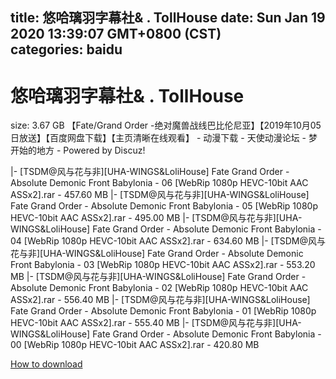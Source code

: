 
title: 悠哈璃羽字幕社& . TollHouse
date: Sun Jan 19 2020 13:39:07 GMT+0800 (CST)    
categories: baidu
---

# 悠哈璃羽字幕社& . TollHouse
size: 3.67 GB
 【Fate/Grand Order -绝对魔兽战线巴比伦尼亚】【2019年10月05日放送】【百度网盘下载】【主页清晰在线观看】 - 动漫下载 - 天使动漫论坛 - 梦开始的地方 - Powered by Discuz!
 
|- [TSDM@风与花与非][UHA-WINGS&LoliHouse] Fate Grand Order - Absolute Demonic Front Babylonia - 06 [WebRip 1080p HEVC-10bit AAC ASSx2].rar - 457.60 MB
|- [TSDM@风与花与非][UHA-WINGS&LoliHouse] Fate Grand Order - Absolute Demonic Front Babylonia - 05 [WebRip 1080p HEVC-10bit AAC ASSx2].rar - 495.00 MB
|- [TSDM@风与花与非][UHA-WINGS&LoliHouse] Fate Grand Order - Absolute Demonic Front Babylonia - 04 [WebRip 1080p HEVC-10bit AAC ASSx2].rar - 634.60 MB
|- [TSDM@风与花与非][UHA-WINGS&LoliHouse] Fate Grand Order - Absolute Demonic Front Babylonia - 03 [WebRip 1080p HEVC-10bit AAC ASSx2].rar - 553.20 MB
|- [TSDM@风与花与非][UHA-WINGS&LoliHouse] Fate Grand Order - Absolute Demonic Front Babylonia - 02 [WebRip 1080p HEVC-10bit AAC ASSx2].rar - 556.40 MB
|- [TSDM@风与花与非][UHA-WINGS&LoliHouse] Fate Grand Order - Absolute Demonic Front Babylonia - 01 [WebRip 1080p HEVC-10bit AAC ASSx2].rar - 555.40 MB
|- [TSDM@风与花与非][UHA-WINGS&LoliHouse] Fate Grand Order - Absolute Demonic Front Babylonia - 00 [WebRip 1080p HEVC-10bit AAC ASSx2].rar - 420.80 MB

[How to download](https://bpcam.bemobtrk.com/go/2ceec3aa-1ca2-46d6-b9ff-aaa5c184517c?jno=3259)